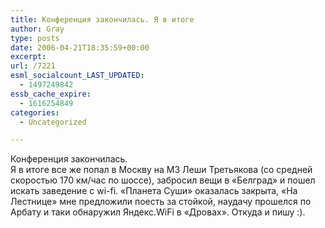 ```yaml
---
title: Конференция закончилась. Я в итоге
author: Gray
type: posts
date: 2006-04-21T18:35:59+00:00
excerpt:
url: /7221
esml_socialcount_LAST_UPDATED:
  - 1497249842
essb_cache_expire:
  - 1616254849
categories:
  - Uncategorized

---
```








Конференция закончилась.  
Я в итоге все же попал в Москву на M3 Леши Третьякова (со средней скоростью 170 км/час по шоссе), забросил вещи в &#171;Белград&#187; и пошел искать заведение с wi-fi. &#171;Планета Суши&#187; оказалась закрыта, &#171;На Лестнице&#187; мне предложили поесть за стойкой, наудачу прошелся по Арбату и таки обнаружил Яндекс.WiFi в &#171;Дровах&#187;. Откуда и пишу :).